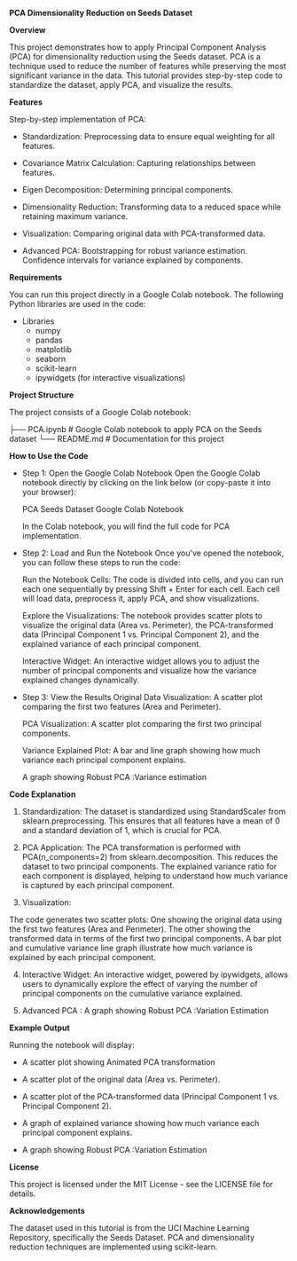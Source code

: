 **PCA Dimensionality Reduction on Seeds Dataset**

**Overview**

This project demonstrates how to apply Principal Component Analysis (PCA) for dimensionality reduction using the Seeds dataset. PCA is a technique used to reduce the number of features while preserving the most significant variance in the data. This tutorial provides step-by-step code to standardize the dataset, apply PCA, and visualize the results.

**Features**

Step-by-step implementation of PCA:

* Standardization: Preprocessing data to ensure equal weighting for all features.

* Covariance Matrix Calculation: Capturing relationships between features.

* Eigen Decomposition: Determining principal components.

* Dimensionality Reduction: Transforming data to a reduced space while retaining maximum variance.

* Visualization: Comparing original data with PCA-transformed data.

* Advanced PCA:
  Bootstrapping for robust variance estimation.
  Confidence intervals for variance explained by components.

**Requirements**

You can run this project directly in a Google Colab notebook. The following Python libraries are used in the code:
* Libraries
  * numpy
  * pandas
  * matplotlib
  * seaborn
  * scikit-learn
  * ipywidgets (for interactive visualizations)
    
**Project Structure**

The project consists of a Google Colab notebook:

├── PCA.ipynb    # Google Colab notebook to apply PCA on the Seeds dataset
└── README.md                  # Documentation for this project

**How to Use the Code**

* Step 1: Open the Google Colab Notebook
  Open the Google Colab notebook directly by clicking on the link below (or copy-paste it into your browser):

  PCA Seeds Dataset Google Colab Notebook

  In the Colab notebook, you will find the full code for PCA implementation.

* Step 2: Load and Run the Notebook
  Once you've opened the notebook, you can follow these steps to run the code:

  Run the Notebook Cells: The code is divided into cells, and you can run each one sequentially by pressing Shift + Enter for each cell. Each cell will load data, preprocess it, apply PCA, and show 
  visualizations.

  Explore the Visualizations: The notebook provides scatter plots to visualize the original data (Area vs. Perimeter), the PCA-transformed data (Principal Component 1 vs. Principal Component 2), and the 
  explained variance of each principal component.

  Interactive Widget: An interactive widget allows you to adjust the number of principal components and visualize how the variance explained changes dynamically.

* Step 3: View the Results
  Original Data Visualization: A scatter plot comparing the first two features (Area and Perimeter).
  
  PCA Visualization: A scatter plot comparing the first two principal components.
  
  Variance Explained Plot: A bar and line graph showing how much variance each principal component explains.

  A graph showing Robust PCA :Variance estimation

**Code Explanation**

1. Standardization:
   The dataset is standardized using StandardScaler from sklearn.preprocessing. This ensures that all features have a mean of 0 and a standard deviation of 1, which is crucial for PCA.

2. PCA Application:
   The PCA transformation is performed with PCA(n_components=2) from sklearn.decomposition. This reduces the dataset to two principal components.
   The explained variance ratio for each component is displayed, helping to understand how much variance is captured by each principal component.

3. Visualization:
   
  The code generates two scatter plots:
  One showing the original data using the first two features (Area and Perimeter).
  The other showing the transformed data in terms of the first two principal components.
  A bar plot and cumulative variance line graph illustrate how much variance is explained by each principal component.

4. Interactive Widget:
   An interactive widget, powered by ipywidgets, allows users to dynamically explore the effect of varying the number of principal components on the cumulative variance explained.

5. Advanced PCA :
   A graph showing Robust PCA :Variation Estimation

**Example Output**

Running the notebook will display:
* A scatter plot showing Animated PCA transformation

* A scatter plot of the original data (Area vs. Perimeter).

* A scatter plot of the PCA-transformed data (Principal Component 1 vs. Principal Component 2).

* A graph of explained variance showing how much variance each principal component explains.

* A graph showing Robust PCA :Variation Estimation

**License**

This project is licensed under the MIT License - see the LICENSE file for details.

**Acknowledgements**

The dataset used in this tutorial is from the UCI Machine Learning Repository, specifically the Seeds Dataset.
PCA and dimensionality reduction techniques are implemented using scikit-learn.
